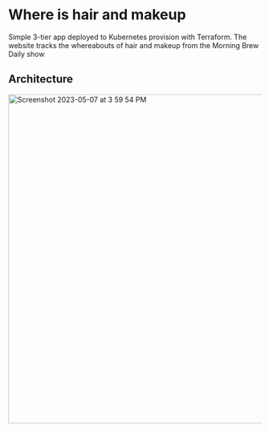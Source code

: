 # Where is hair and makeup
Simple 3-tier app deployed to Kubernetes provision with Terraform. The website tracks the whereabouts of hair and makeup from the Morning Brew Daily show

## Architecture
<img width="657" alt="Screenshot 2023-05-07 at 3 59 54 PM" src="https://user-images.githubusercontent.com/63132164/236704544-88be43f4-a575-41f2-a105-49281368eb99.png">
